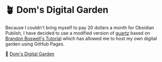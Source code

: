 # 🪴 Dom's Digital Garden

Because I couldn't bring myself to pay 20 dollars a month for Obsidian Publish, I have decided to use a modified version of [quartz](https://quartz.jzhao.xyz/) based on [Brandon Boswell's Tutorial](https://www.youtube.com/watch?v=ITiiuBNVue0&t=364s) which has allowed me to host my own digital garden using GitHub Pages.

🔗 [Dom's Digital Garden](https://domogami.github.io)
